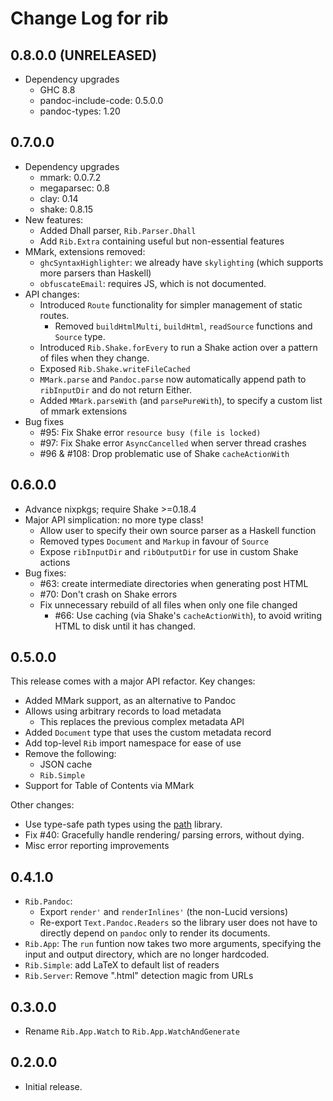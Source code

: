 # Change Log for rib

## 0.8.0.0 (UNRELEASED)

- Dependency upgrades
  - GHC 8.8
  - pandoc-include-code: 0.5.0.0
  - pandoc-types: 1.20

## 0.7.0.0

- Dependency upgrades
  - mmark: 0.0.7.2
  - megaparsec: 0.8
  - clay: 0.14
  - shake: 0.8.15
- New features:
  - Added Dhall parser, `Rib.Parser.Dhall`
  - Add `Rib.Extra` containing useful but non-essential features
- MMark, extensions removed:
  - `ghcSyntaxHighlighter`: we already have `skylighting` (which supports more parsers than Haskell)
  - `obfuscateEmail`: requires JS, which is not documented.
- API changes:
  - Introduced `Route` functionality for simpler management of static routes.
    - Removed `buildHtmlMulti`, `buildHtml`, `readSource` functions and `Source` type.
  - Introduced `Rib.Shake.forEvery` to run a Shake action over a pattern of files when they change.
  - Exposed `Rib.Shake.writeFileCached`
  - `MMark.parse` and `Pandoc.parse` now automatically append path to `ribInputDir` and do not return Either.
  - Added `MMark.parseWith` (and `parsePureWith`), to specify a custom list of mmark extensions
- Bug fixes
  - #95: Fix Shake error `resource busy (file is locked)`
  - #97: Fix Shake error `AsyncCancelled` when server thread crashes
  - #96 & #108: Drop problematic use of Shake `cacheActionWith`

## 0.6.0.0

- Advance nixpkgs; require Shake >=0.18.4
- Major API simplication: no more type class!
  - Allow user to specify their own source parser as a Haskell function
  - Removed types `Document` and `Markup` in favour of `Source`
  - Expose `ribInputDir` and `ribOutputDir` for use in custom Shake actions
- Bug fixes:
  - #63: create intermediate directories when generating post HTML
  - #70: Don't crash on Shake errors
  - Fix unnecessary rebuild of all files when only one file changed
    - #66: Use caching (via Shake's `cacheActionWith`), to avoid writing HTML to disk until it has changed.

## 0.5.0.0

This release comes with a major API refactor. Key changes:

- Added MMark support, as an alternative to Pandoc
- Allows using arbitrary records to load metadata
  - This replaces the previous complex metadata API
- Added `Document` type that uses the custom metadata record
- Add top-level `Rib` import namespace for ease of use
- Remove the following:
  - JSON cache
  - `Rib.Simple`
- Support for Table of Contents via MMark

Other changes:

- Use type-safe path types using the [path](http://hackage.haskell.org/package/path) library.
- Fix #40: Gracefully handle rendering/ parsing errors, without dying.
- Misc error reporting improvements

## 0.4.1.0

- `Rib.Pandoc`: 
  - Export `render'` and `renderInlines'` (the non-Lucid versions)
  - Re-export `Text.Pandoc.Readers` so the library user does not have to directly depend on `pandoc` only to render its documents.
- `Rib.App`: The `run` funtion now takes two more arguments, specifying the input and output directory, which are no longer hardcoded.
- `Rib.Simple`: add LaTeX to default list of readers
- `Rib.Server`: Remove ".html" detection magic from URLs

## 0.3.0.0

- Rename `Rib.App.Watch` to `Rib.App.WatchAndGenerate`

## 0.2.0.0

- Initial release.

